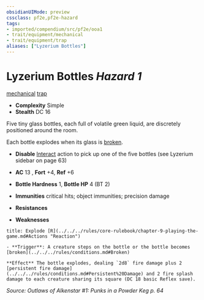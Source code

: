 ```yaml
---
obsidianUIMode: preview
cssclass: pf2e,pf2e-hazard
tags:
- imported/compendium/src/pf2e/ooa1
- trait/equipment/mechanical
- trait/equipment/trap
aliases: ["Lyzerium Bottles"]
---
```

# Lyzerium Bottles *Hazard 1*  
[mechanical](mechanical.md)  [trap](trap.md)  

- **Complexity** Simple
- **Stealth** DC 16  

Five tiny glass bottles, each full of volatile green liquid, are discretely positioned around the room.

Each bottle explodes when its glass is [broken](conditions.md#Broken).

- **Disable** [Interact](interact.md) action to pick up one of the five bottles (see Lyzerium sidebar on page 63)  

- **AC** 13 , **Fort** +4, **Ref** +6
- **Bottle  Hardness** 1, **Bottle  HP** 4 (BT 2)
- **Immunities** critical hits; object immunities; precision damage
- **Resistances** 
- **Weaknesses** 
     
```ad-embed-ability
title: Explode [R](../../../rules/core-rulebook/chapter-9-playing-the-game.md#Actions "Reaction")

- **Trigger**: A creature steps on the bottle or the bottle becomes [broken](../../../rules/conditions.md#Broken)

**Effect** The bottle explodes, dealing `2d8` fire damage plus 2 [persistent fire damage](../../../rules/conditions.md#Persistent%20Damage) and 2 fire splash damage to each creature sharing its square (DC 18 basic Reflex save).
```

*Source: Outlaws of Alkenstar #1: Punks in a Powder Keg p. 64*
